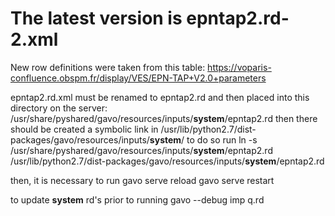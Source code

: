 # The latest version is epntap2.rd-2.xml

New row definitions were taken from this table: https://voparis-confluence.obspm.fr/display/VES/EPN-TAP+V2.0+parameters

epntap2.rd.xml must be renamed to epntap2.rd
and then placed into this directory on the server:
/usr/share/pyshared/gavo/resources/inputs/__system__/epntap2.rd
then there should be created a symbolic link in
/usr/lib/python2.7/dist-packages/gavo/resources/inputs/__system__/
to do so run 
ln -s /usr/share/pyshared/gavo/resources/inputs/__system__/epntap2.rd /usr/lib/python2.7/dist-packages/gavo/resources/inputs/__system__/epntap2.rd

then, it is necessary to run
gavo serve reload
gavo serve restart

to update __system__ rd's prior to running
gavo --debug imp q.rd
